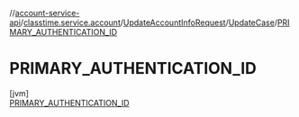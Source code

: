 //[account-service-api](../../../../../index.md)/[classtime.service.account](../../../index.md)/[UpdateAccountInfoRequest](../../index.md)/[UpdateCase](../index.md)/[PRIMARY_AUTHENTICATION_ID](index.md)

# PRIMARY_AUTHENTICATION_ID

[jvm]\
[PRIMARY_AUTHENTICATION_ID](index.md)
